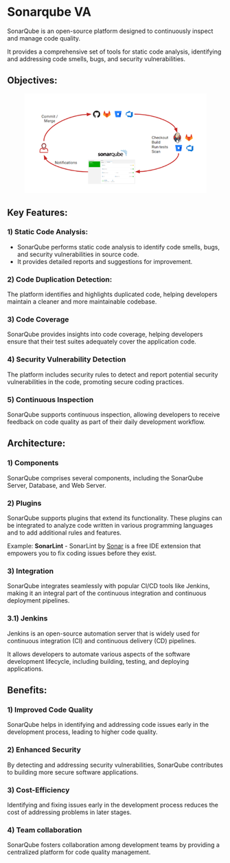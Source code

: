 # Sonarqube VA

SonarQube is an open-source platform designed to continuously inspect and manage code quality.

It provides a comprehensive set of tools for static code analysis, identifying and addressing code smells, bugs, and security vulnerabilities.

## Objectives:

<figure><img src="../.gitbook/assets/image (1).png" alt=""><figcaption></figcaption></figure>

## Key Features:

### 1) Static Code Analysis:

* SonarQube performs static code analysis to identify code smells, bugs, and security vulnerabilities in source code.
* It provides detailed reports and suggestions for improvement.

### 2) Code Duplication Detection:

The platform identifies and highlights duplicated code, helping developers maintain a cleaner and more maintainable codebase.

### 3) Code Coverage

SonarQube provides insights into code coverage, helping developers ensure that their test suites adequately cover the application code.

### 4) Security Vulnerability Detection

The platform includes security rules to detect and report potential security vulnerabilities in the code, promoting secure coding practices.

### 5) Continuous Inspection

SonarQube supports continuous inspection, allowing developers to receive feedback on code quality as part of their daily development workflow.

## Architecture:

### 1) Components

SonarQube comprises several components, including the SonarQube Server, Database, and Web Server.

### 2) Plugins

SonarQube supports plugins that extend its functionality. These plugins can be integrated to analyze code written in various programming languages and to add additional rules and features.

Example: **SonarLint** - SonarLint by [Sonar](https://www.sonarsource.com/) is a free IDE extension that empowers you to fix coding issues before they exist.

### 3) Integration

SonarQube integrates seamlessly with popular CI/CD tools like Jenkins, making it an integral part of the continuous integration and continuous deployment pipelines.

### 3.1) Jenkins

Jenkins is an open-source automation server that is widely used for continuous integration (CI) and continuous delivery (CD) pipelines.

It allows developers to automate various aspects of the software development lifecycle, including building, testing, and deploying applications.

## Benefits:

### 1) Improved Code Quality

SonarQube helps in identifying and addressing code issues early in the development process, leading to higher code quality.

### 2) Enhanced Security

By detecting and addressing security vulnerabilities, SonarQube contributes to building more secure software applications.

### 3) Cost-Efficiency

Identifying and fixing issues early in the development process reduces the cost of addressing problems in later stages.

### 4) Team collaboration

SonarQube fosters collaboration among development teams by providing a centralized platform for code quality management.

